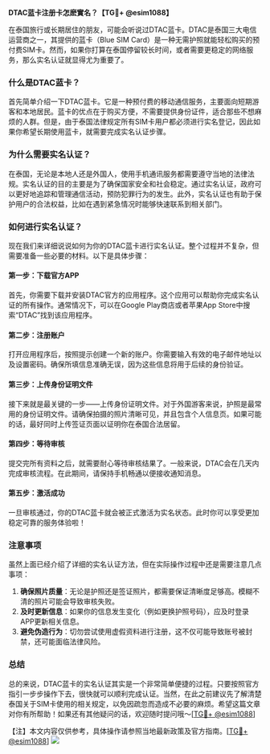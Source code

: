 **DTAC蓝卡注册卡怎麽實名？【TG💪+ @esim1088】**

在泰国旅行或长期居住的朋友，可能会听说过DTAC蓝卡。DTAC是泰国三大电信运营商之一，其提供的蓝卡（Blue SIM Card）是一种无需护照就能轻松购买的预付费SIM卡。然而，如果你打算在泰国停留较长时间，或者需要更稳定的网络服务，那么实名认证就显得尤为重要了。

### 什么是DTAC蓝卡？

首先简单介绍一下DTAC蓝卡。它是一种预付费的移动通信服务，主要面向短期游客和本地居民。蓝卡的优点在于购买方便，不需要提供身份证件，适合那些不想麻烦的人群。但是，由于泰国法律规定所有SIM卡用户都必须进行实名登记，因此如果你希望长期使用蓝卡，就需要完成实名认证步骤。

### 为什么需要实名认证？

在泰国，无论是本地人还是外国人，使用手机通讯服务都需要遵守当地的法律法规。实名认证的目的主要是为了确保国家安全和社会稳定。通过实名认证，政府可以更好地追踪和管理通信活动，预防犯罪行为的发生。此外，实名认证也有助于保护用户的合法权益，比如在遇到紧急情况时能够快速联系到相关部门。

### 如何进行实名认证？

现在我们来详细说说如何为你的DTAC蓝卡进行实名认证。整个过程并不复杂，但需要准备一些必要的材料。以下是具体步骤：

#### 第一步：下载官方APP
首先，你需要下载并安装DTAC官方的应用程序。这个应用可以帮助你完成实名认证的所有操作。通常情况下，可以在Google Play商店或者苹果App Store中搜索“DTAC”找到该应用程序。

#### 第二步：注册账户
打开应用程序后，按照提示创建一个新的账户。你需要输入有效的电子邮件地址以及设置密码。确保所填信息准确无误，因为这些信息将用于后续的身份验证。

#### 第三步：上传身份证明文件
接下来就是最关键的一步——上传身份证明文件。对于外国游客来说，护照是最常用的身份证明文件。请确保拍摄的照片清晰可见，并且包含个人信息页。如果可能的话，最好同时上传签证页面以证明你在泰国合法居留。

#### 第四步：等待审核
提交完所有资料之后，就需要耐心等待审核结果了。一般来说，DTAC会在几天内完成审核流程。在此期间，请保持手机畅通以便接收通知消息。

#### 第五步：激活成功
一旦审核通过，你的DTAC蓝卡就会被正式激活为实名状态。此时你可以享受更加稳定可靠的服务体验啦！

### 注意事项

虽然上面已经介绍了详细的实名认证方法，但在实际操作过程中还是需要注意几点事项：

1. **确保照片质量**：无论是护照还是签证照片，都需要保证清晰度足够高。模糊不清的照片可能会导致审核失败。
2. **及时更新信息**：如果你的信息发生变化（例如更换护照号码），应及时登录APP更新相关信息。
3. **避免伪造行为**：切勿尝试使用虚假资料进行注册，这不仅可能导致账号被封禁，还可能面临法律风险。

### 总结

总的来说，DTAC蓝卡的实名认证其实是一个非常简单便捷的过程。只要按照官方指引一步步操作下去，很快就可以顺利完成认证。当然，在此之前建议先了解清楚泰国关于SIM卡使用的相关规定，以免因疏忽而造成不必要的麻烦。希望这篇文章对你有所帮助！如果还有其他疑问的话，欢迎随时提问哦～[[TG💪+ @esim1088](https://t.me/s/esim1088)]

【注】本文内容仅供参考，具体操作请参照当地最新政策及官方指南。[[TG💪+ @esim1088](https://t.me/s/esim1088)] ![](https://i.postimg.cc/4NQfJmqS/Snipaste-2025-05-13-00-14-12.png)